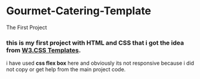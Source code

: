 # Gourmet-Catering-Template
The First Project

### this is my first project with HTML and CSS that i got the idea from [W3.CSS Templates](https://www.w3schools.com/w3css/w3css_templates.asp).
i have used **css flex box** here and obviously its not responsive because i did not copy or get help from the main project code.
